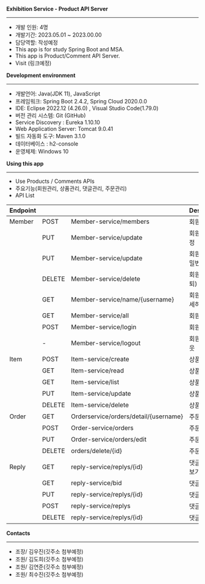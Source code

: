 **Exhibition Service - Product API Server**

---

- 개발 인원: 4명
- 개발기간: 2023.05.01 ~ 2023.00.00
- 담당역할: 작성예정
- This app is for study Spring Boot and MSA.
- This app is Product/Comment API Server.
- Visit (링크예정)

**Development environment**

---

- 개발언어: Java(JDK 11), JavaScript
- 프레임워크: Spring Boot 2.4.2, Spring Cloud 2020.0.0
- IDE: Eclipse 2022.12 (4.26.0) , Visual Studio Code(1.79.0)
- 버전 관리 시스템: Git (GitHub)
- Service Discovery : Eureka 1.10.10
- Web Application Server: Tomcat 9.0.41
- 빌드 자동화 도구: Maven 3.1.0
- 데이터베이스 : h2-console
- 운영체제: Windows 10

**Using this app**

---

- Use Products / Comments APIs
- 주요기능(회원관리, 상품관리, 댓글관리, 주문관리)
- API List

| Endpoint |   |   | Description | Secured | Roles |
| --- | --- | --- | --- | --- | --- |
| Member | POST | Member-service/members | 회원 등록 | NO | ALL |
|  | PUT | Member-service/update | 회원 정보 수정 | YES | USER |
|  | PUT | Member-service/update | 회원 정보(비밀번호) 수정 | YES | USER |
|  | DELETE | Member-service/delete | 회원 삭제(탈퇴) | YES | USER |
|  | GET | Member-service/name/{username} | 회원 정보 자세히보기 | YES | USER,ADMIN |
|  | GET | Member-service/all | 회원 목록 | YES | USER,ADMIN |
|  | POST | Member-service/login | 회원 로그인 | NO | ALL |
|  | - | Member-service/logout | 회원 로그아웃 | YES | USER,ADMIN |
| Item | POST | Item-service/create | 상품등록 | YES | ADMIN |
|  | GET | Item-service/read | 상품보기 | NO | ALL |
|  | GET | Item-service/list | 상품목록 | NO | ALL |
|  | PUT | Item-service/update | 상품수정 | YES | ADMIN |
|  | DELETE | Item-service/delete | 상품삭제 | YES | ADMIN |
| Order | GET | Orderservice/orders/detail/{username} | 주문 확인 | NO | ALL |
|  | POST | Order-service/orders | 주문 생성 | YES | ALL |
|  | PUT | Order-service/orders/edit | 주문 수정 | YES | USER,ADMIN |
|  | DELETE | orders/delete/{id} | 주문 삭제 | YES | USER,ADMIN |
| Reply | GET | reply-service/replys/{id} | 댓글 자세히보기 | NO | ALL |
|  | GET | reply-service/bid | 댓글목록 | NO | ALL |
|  | PUT | reply-service/replys/{id} | 댓글수정 | YES | USER,ADMIN |
|  | POST | reply-service/replys | 댓글작성 | YES | USER,ADMIN |
|  | DELETE | reply-service/replys/{id} | 댓글삭제 | YES | USER,ADMIN |

**Contacts**

---

- 조장/ 김우진(깃주소 첨부예정)
- 조원/ 김도희(깃주소 첨부예정)
- 조원/ 김연준(깃주소 첨부예정)
- 조원/ 최수진(깃주소 첨부예정)
